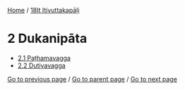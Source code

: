 
[Home](/) / [18It Itivuttakapāḷi](/tipitaka/18It.md)

# 2 Dukanipāta

* [2.1 Paṭhamavagga](/tipitaka/18It/2/2.1.md)
* [2.2 Dutiyavagga](/tipitaka/18It/2/2.2.md)

[Go to previous page](/tipitaka/18It/1/1.3/1.3.7.md) / [Go to parent page](/tipitaka/18It/0.md) / [Go to next page](/tipitaka/18It/2/2.1.md)



